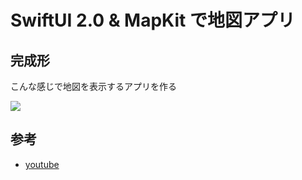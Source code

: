 # SwiftUI 2.0 & MapKit で地図アプリ

## 完成形

こんな感じで地図を表示するアプリを作る

![](images/map001.gif)

## 参考

- [youtube](https://youtu.be/S9XcAyh3mLQ)